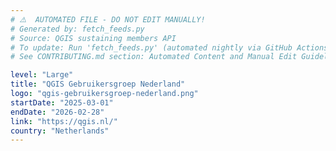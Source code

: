 ```yaml
---
# ⚠️  AUTOMATED FILE - DO NOT EDIT MANUALLY!
# Generated by: fetch_feeds.py
# Source: QGIS sustaining members API
# To update: Run 'fetch_feeds.py' (automated nightly via GitHub Actions)
# See CONTRIBUTING.md section: Automated Content and Manual Edit Guidelines

level: "Large"
title: "QGIS Gebruikersgroep Nederland"
logo: "qgis-gebruikersgroep-nederland.png"
startDate: "2025-03-01"
endDate: "2026-02-28"
link: "https://qgis.nl/"
country: "Netherlands"
---
```

